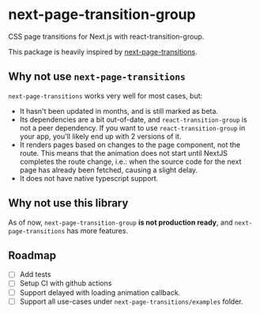 # next-page-transition-group
CSS page transitions for Next.js with react-transition-group.

This package is heavily inspired by [next-page-transitions](https://github.com/illinois/next-page-transitions/).

## Why not use `next-page-transitions`
`next-page-transitions` works very well for most cases, but:
- It hasn't been updated in months, and is still marked as beta.
- Its dependencies are a bit out-of-date, and `react-transition-group` is not a peer dependency.
If you want to use `react-transition-group` in your app, you'll likely end up with 2 versions of it.
- It renders pages based on changes to the page component, not the route. This means that the
animation does not start until NextJS completes the route change, i.e.: when the source code
for the next page has already been fetched, causing a slight delay.
- It does not have native typescript support.

## Why not use this library
As of now, `next-page-transition-group` **is not production ready**, and
`next-page-transitions` has more features.

## Roadmap
- [ ] Add tests
- [ ] Setup CI with github actions
- [ ] Support delayed with loading animation callback.
- [ ] Support all use-cases under `next-page-transitions/examples` folder.
